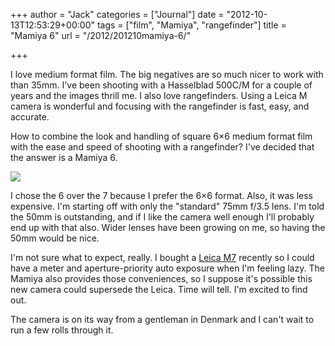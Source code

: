 +++
author = "Jack"
categories = ["Journal"]
date = "2012-10-13T12:53:29+00:00"
tags = ["film", "Mamiya", "rangefinder"]
title = "Mamiya 6"
url = "/2012/201210mamiya-6/"

+++

I love medium format film. The big negatives are so much nicer to work with than 35mm. I've been shooting with a Hasselblad 500C/M for a couple of years and the images thrill me. I also love rangefinders. Using a Leica M camera is wonderful and focusing with the rangefinder is fast, easy, and accurate. 

How to combine the look and handling of square 6&#215;6 medium format film with the ease and speed of shooting with a rangefinder? I've decided that the answer is a Mamiya 6.


![][1] 

I chose the 6 over the 7 because I prefer the 6&#215;6 format. Also, it was less expensive. I'm starting off with only the "standard" 75mm f/3.5 lens. I'm told the 50mm is outstanding, and if I like the camera well enough I'll probably end up with that also. Wider lenses have been growing on me, so having the 50mm would be nice.

I'm not sure what to expect, really. I bought a [Leica M7][2] recently so I could have a meter and aperture-priority auto exposure when I'm feeling lazy. The Mamiya also provides those conveniences, so I suppose it's possible this new camera could supersede the Leica. Time will tell. I'm excited to find out.

The camera is on its way from a gentleman in Denmark and I can't wait to run a few rolls through it.

 [1]: /img/2012/10/mamiya6.jpg
 [2]: https://jackbaty.com/2012/7/leica-m7